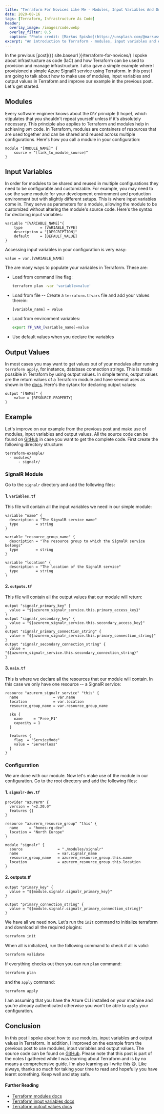 ```yaml
---
title: "Terraform For Novices Like Me - Modules, Input Variables And Output Values"
date: 2020-08-16
tags: [Terraform, Infrastructure As Code]
header:
  overlay_image: /images/code.webp
  overlay_filter: 0.5
  caption: "Photo credit: [Markus Spiske](https://unsplash.com/@markusspiske?utm_source=unsplash&utm_medium=referral&utm_content=creditCopyText) on [Unsplash](https://unsplash.com/?utm_source=unsplash&amp;utm_medium=referral&amp;utm_content=creditCopyText)"
excerpt: "An introduction to Terraform - modules, input variables and output values"
---
```


In the previous [post]({{ site.baseurl }}/terraform-for-novices/) I spoke about infrastructure as code (IaC) and how Terraform can be used to provision and manage infrastructure. I also gave a simple example where I provisioned a simple Azure SignalR service using Terraform. In this post I am going to talk about how to make use of modules, input variables and output values in Terraform and improve our example in the previous post. Let's get started.

## Modules

Every software engineer knows about the `DRY` principle (I hope), which stipulates that you shouldn't repeat yourself unless if it's absolutely necessary. This principle also applies to Terraform and modules help in achieving `DRY` code. In Terraform, modules are containers of resources that are used together and can be shared and reused across multiple configurations. Here's how you call a module in your configuration:

```hcl
module "[MODULE_NAME]" {
    source = "[link_to_module_source]"
}
```

## Input Variables

In order for modules to be shared and reused in multiple configurations they need to be configurable and customizable. For example, you may need to use the same module for your development environment and production environment but with slightly different setups. This is where input variables come in. They serve as parameters for a module, allowing the module to be customized without altering the module's source code. Here's the syntax for declaring input variables:

```hcl
variable "[VARIABLE_NAME]"{
    type        = [VARIABLE_TYPE]
    description = "[DESCRIPTION]"
    default     = [DEFAULT_VALUE]
}
```

Accessing input variables in your configuration is very easy:

```hcl
value = var.[VARIABLE_NAME]
```

The are many ways to populate your variables in Terraform. These are:

- Load from command line flag:
  ```bash
  terraform plan -var 'variable=value'
  ```
- Load from file -- Create a `terraform.tfvars` file and add your values therein:
  ```hcl
  [variable_name] = value
  ```
- Load from environment variables:
  ```bash
  export TF_VAR_[variable_name]=value
  ```
- Use default values when you declare the variables

## Output Values

In most cases you may want to get values out of your modules after running `terraform apply`, for instance, database connection strings. This is made possible in Terraform by using output values. In simple terms, output values are the return values of a Terraform module and have several uses as shown in the [docs](https://www.terraform.io/docs/configuration/outputs.html). Here's the sytanx for declaring output values:

```hcl
output "[NAME]" {
    value = [RESOURCE.PROPERTY]
}
```

## Example

Let's improve on our example from the previous post and make use of modules, input variables and output values. All the source code can be found on [GitHub](https://github.com/vince-nyanga/terraform-example) in case you want to get the complete code. First create the following directory structure:

```
terraform-example/
  - modules/
      - signalr/
```

### SignalR Module

Go to the `signalr` directory and add the following files:

#### 1. `variables.tf`

This file will contain all the input variables we need in our simple module:

```hcl
variable "name" {
  description = "The SignalR service name"
  type        = string
}

variable "resource_group_name" {
  description = "The resource group to which the SignalR service belongs"
  type        = string
}

variable "location" {
  description = "The location of the SignalR service"
  type        = string
}
```

#### 2. `outputs.tf`

This file will contain all the output values that our module will return:

```hcl
output "signalr_primary_key" {
  value = "${azurerm_signalr_service.this.primary_access_key}"
}
output "signalr_secondary_key" {
  value = "${azurerm_signalr_service.this.secondary_access_key}"
}
output "signalr_primary_connection_string" {
  value = "${azurerm_signalr_service.this.primary_connection_string}"
}
output "signalr_secondary_connection_string" {
  value = "${azurerm_signalr_service.this.secondary_connection_string}"
}
```

#### 3. `main.tf`

This is where we declare all the resources that our module will contain. In this case we only have one resource -- a SignalR service:

```hcl
resource "azurerm_signalr_service" "this" {
  name                = var.name
  location            = var.location
  resource_group_name = var.resource_group_name

  sku {
    name     = "Free_F1"
    capacity = 1
  }

  features {
    flag  = "ServiceMode"
    value = "Serverless"
  }
}
```

### Configuration

We are done with our module. Now let's make use of the module in our configuration. Go to the root directory and add the following files:

#### 1. `signalr-dev.tf`

```hcl
provider "azurerm" {
  version = "=2.20.0"
  features {}
}

resource "azurerm_resource_group" "this" {
  name     = "hones-rg-dev"
  location = "North Europe"
}

module "signalr" {
  source                = "./modules/signalr"
  name                  = var.signalr_name
  resource_group_name   = azurerm_resource_group.this.name
  location              = azurerm_resource_group.this.location
}
```

#### 2. outputs.tf

```hcl
output "primary_key" {
  value = "${module.signalr.signalr_primary_key}"
}

output "primary_connection_string" {
  value = "${module.signalr.signalr_primary_connection_string}"
}
```

We have all we need now. Let's run the `init` command to initialize terraform and download all the required plugins:

```bash
terraform init
```

When all is initialized, run the following command to check if all is valid:

```bash
terraform validate
```

If everything checks out then you can run `plan` command:

```bash
terraform plan
```

and the `apply` command:

```bash
terraform apply
```

I am assuming that you have the Azure CLI installed on your machine and you're already authenticated otherwise you won't be able to `apply` your configuration.

## Conclusion

In this post I spoke about how to use modules, input variables and output values in Terraform. In addition, I improved on the example from the previous post to use modules, input variables and output values. The source code can be found on [GitHub](https://github.com/vince-nyanga/terraform-example). Please note that this post is part of the notes I gathered while I was learning about Terraform and is by no means a comprehensive guide. I'm also learning as I write this :smile:. Like always, thanks so much for taking your time to read and hopefully you have learnt something. Keep well and stay safe.

#### Further Reading

- [Terraform modules docs](https://www.terraform.io/docs/configuration/modules.html)
- [Terraform input variables docs](https://www.terraform.io/docs/configuration/variables.html)
- [Terraform output values docs](https://www.terraform.io/docs/configuration/outputs.html)

